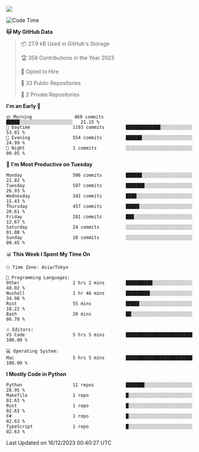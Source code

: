 ![](https://komarev.com/ghpvc/?username=kitagawa-hr)

<!--START_SECTION:waka-->
![Code Time](http://img.shields.io/badge/Code%20Time-753%20hrs%2054%20mins-blue)

**🐱 My GitHub Data** 

> 📦 27.9 kB Used in GitHub's Storage 
 > 
> 🏆 358 Contributions in the Year 2023
 > 
> 💼 Opted to Hire
 > 
> 📜 33 Public Repositories 
 > 
> 🔑 2 Private Repositories 
 > 
**I'm an Early 🐤** 

```text
🌞 Morning                469 commits         █████░░░░░░░░░░░░░░░░░░░░   21.15 % 
🌆 Daytime                1193 commits        █████████████░░░░░░░░░░░░   53.81 % 
🌃 Evening                554 commits         ██████░░░░░░░░░░░░░░░░░░░   24.99 % 
🌙 Night                  1 commits           ░░░░░░░░░░░░░░░░░░░░░░░░░   00.05 % 
```
📅 **I'm Most Productive on Tuesday** 

```text
Monday                   506 commits         ██████░░░░░░░░░░░░░░░░░░░   22.82 % 
Tuesday                  597 commits         ███████░░░░░░░░░░░░░░░░░░   26.93 % 
Wednesday                342 commits         ████░░░░░░░░░░░░░░░░░░░░░   15.43 % 
Thursday                 457 commits         █████░░░░░░░░░░░░░░░░░░░░   20.61 % 
Friday                   281 commits         ███░░░░░░░░░░░░░░░░░░░░░░   12.67 % 
Saturday                 24 commits          ░░░░░░░░░░░░░░░░░░░░░░░░░   01.08 % 
Sunday                   10 commits          ░░░░░░░░░░░░░░░░░░░░░░░░░   00.45 % 
```


📊 **This Week I Spent My Time On** 

```text
🕑︎ Time Zone: Asia/Tokyo

💬 Programming Languages: 
Other                    2 hrs 2 mins        ██████████░░░░░░░░░░░░░░░   40.02 % 
Nushell                  1 hr 46 mins        █████████░░░░░░░░░░░░░░░░   34.98 % 
Rust                     55 mins             █████░░░░░░░░░░░░░░░░░░░░   18.22 % 
Bash                     20 mins             ██░░░░░░░░░░░░░░░░░░░░░░░   06.78 % 

🔥 Editors: 
VS Code                  5 hrs 5 mins        █████████████████████████   100.00 % 

💻 Operating System: 
Mac                      5 hrs 5 mins        █████████████████████████   100.00 % 
```

**I Mostly Code in Python** 

```text
Python                   11 repos            ███████░░░░░░░░░░░░░░░░░░   28.95 % 
Makefile                 1 repo              █░░░░░░░░░░░░░░░░░░░░░░░░   02.63 % 
Rust                     1 repo              █░░░░░░░░░░░░░░░░░░░░░░░░   02.63 % 
F#                       1 repo              █░░░░░░░░░░░░░░░░░░░░░░░░   02.63 % 
TypeScript               1 repo              █░░░░░░░░░░░░░░░░░░░░░░░░   02.63 % 
```




 Last Updated on 16/12/2023 00:40:27 UTC
<!--END_SECTION:waka-->
